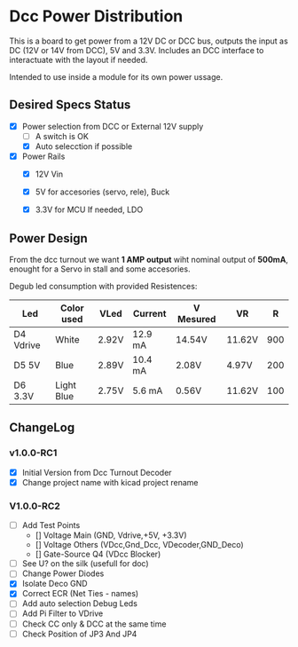 # Dcc Power Distribution
This is a board to get power from a 12V DC or DCC bus, outputs the input as DC (12V or 14V from DCC), 5V and 3.3V. Includes an DCC interface to interactuate with the layout if needed.

Intended to use inside a module for its own power ussage. 

## Desired Specs Status
* [x] Power selection from DCC or External 12V supply
  * [ ] A switch is OK
  * [x] Auto selecction if possible
* [x] Power Rails
  * [x] 12V Vin
  * [x] 5V for accesories (servo, rele), Buck
  * [x] 3.3V for MCU If needed, LDO


## Power Design
From the dcc turnout we want **1 AMP output** wiht nominal output of **500mA**, enought for a Servo in stall and some accesories.

Degub led consumption with provided Resistences:

|Led|Color used| VLed| Current | V Mesured| VR | R|
|---|---|---|---|---|---|---|
|D4 Vdrive|White|2.92V| 12.9 mA|14.54V|11.62V|900|
|D5 5V|Blue|2.89V| 10.4 mA|2.08V|4.97V|200|
|D6 3.3V|Light Blue|2.75V| 5.6 mA|0.56V|11.62V|100|

## ChangeLog
### v1.0.0-RC1
* [x] Initial Version from Dcc Turnout Decoder
* [x] Change project name with kicad project rename

### V1.0.0-RC2
* [ ] Add Test Points
  * [] Voltage Main (GND, Vdrive,+5V, +3.3V)
  * [] Voltage Others (VDcc,Gnd_Dcc, VDecoder,GND_Deco)
  * [] Gate-Source Q4 (VDcc Blocker)
* [ ] See U? on the silk (usefull for doc)
* [ ]  Change Power Diodes 
* [x]  Isolate Deco GND
* [x]  Correct ECR (Net Ties - names)
* [ ]  Add auto selection Debug Leds
* [ ]  Add Pi Filter to VDrive
* [ ]  Check CC only & DCC at the same time
* [ ]  Check Position of JP3 And JP4